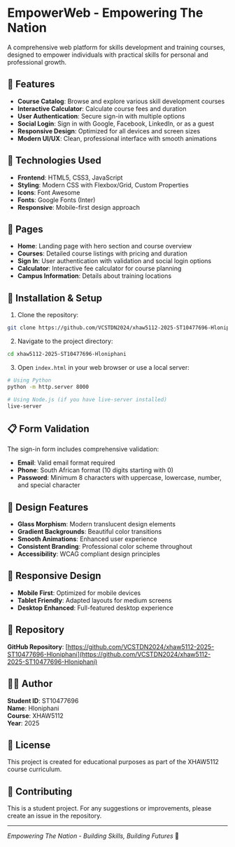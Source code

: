 # EmpowerWeb - Empowering The Nation

A comprehensive web platform for skills development and training courses, designed to empower individuals with practical skills for personal and professional growth.

## 🌟 Features

- **Course Catalog**: Browse and explore various skill development courses
- **Interactive Calculator**: Calculate course fees and duration
- **User Authentication**: Secure sign-in with multiple options
- **Social Login**: Sign in with Google, Facebook, LinkedIn, or as a guest
- **Responsive Design**: Optimized for all devices and screen sizes
- **Modern UI/UX**: Clean, professional interface with smooth animations

## 🚀 Technologies Used

- **Frontend**: HTML5, CSS3, JavaScript
- **Styling**: Modern CSS with Flexbox/Grid, Custom Properties
- **Icons**: Font Awesome
- **Fonts**: Google Fonts (Inter)
- **Responsive**: Mobile-first design approach

## 📱 Pages

- **Home**: Landing page with hero section and course overview
- **Courses**: Detailed course listings with pricing and duration
- **Sign In**: User authentication with validation and social login options
- **Calculator**: Interactive fee calculator for course planning
- **Campus Information**: Details about training locations

## 🔧 Installation & Setup

1. Clone the repository:
```bash
git clone https://github.com/VCSTDN2024/xhaw5112-2025-ST10477696-Hloniphani.git
```

2. Navigate to the project directory:
```bash
cd xhaw5112-2025-ST10477696-Hloniphani
```

3. Open `index.html` in your web browser or use a local server:
```bash
# Using Python
python -m http.server 8000

# Using Node.js (if you have live-server installed)
live-server
```

## 📋 Form Validation

The sign-in form includes comprehensive validation:

- **Email**: Valid email format required
- **Phone**: South African format (10 digits starting with 0)
- **Password**: Minimum 8 characters with uppercase, lowercase, number, and special character

## 🎨 Design Features

- **Glass Morphism**: Modern translucent design elements
- **Gradient Backgrounds**: Beautiful color transitions
- **Smooth Animations**: Enhanced user experience
- **Consistent Branding**: Professional color scheme throughout
- **Accessibility**: WCAG compliant design principles

## 📱 Responsive Design

- **Mobile First**: Optimized for mobile devices
- **Tablet Friendly**: Adapted layouts for medium screens
- **Desktop Enhanced**: Full-featured desktop experience

## 🔗 Repository

**GitHub Repository**: [https://github.com/VCSTDN2024/xhaw5112-2025-ST10477696-Hloniphani](https://github.com/VCSTDN2024/xhaw5112-2025-ST10477696-Hloniphani)

## 👨‍💻 Author

**Student ID**: ST10477696  
**Name**: Hloniphani  
**Course**: XHAW5112  
**Year**: 2025

## 📄 License

This project is created for educational purposes as part of the XHAW5112 course curriculum.

## 🤝 Contributing

This is a student project. For any suggestions or improvements, please create an issue in the repository.

---

*Empowering The Nation - Building Skills, Building Futures* 🚀